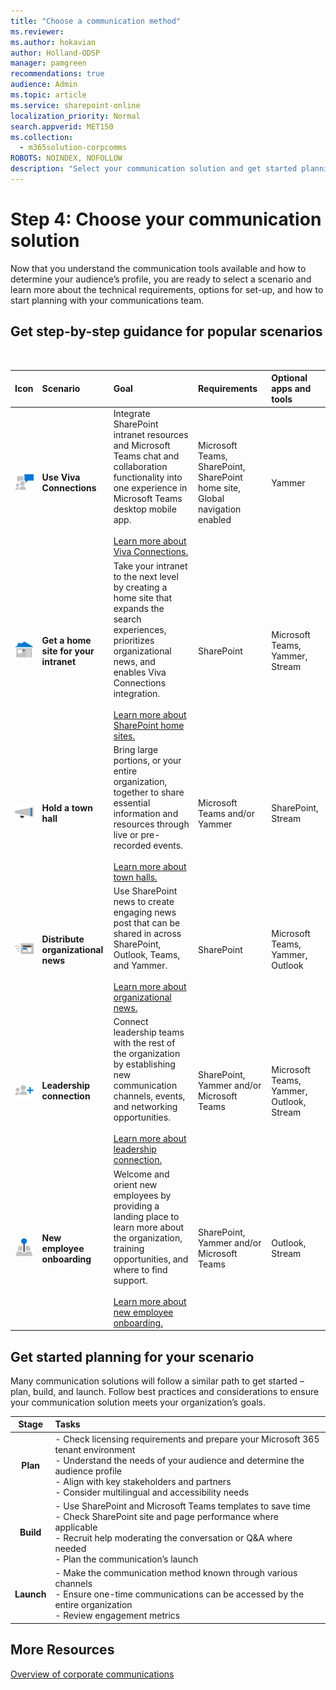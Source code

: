 ```yaml
---
title: "Choose a communication method"
ms.reviewer: 
ms.author: hokavian
author: Holland-ODSP
manager: pamgreen
recommendations: true
audience: Admin
ms.topic: article
ms.service: sharepoint-online
localization_priority: Normal
search.appverid: MET150
ms.collection: 
  - m365solution-corpcomms
ROBOTS: NOINDEX, NOFOLLOW
description: "Select your communication solution and get started planning"
---
```


# Step 4: Choose your communication solution

Now that you understand the communication tools available and how to determine your audience’s profile, you are ready to select a scenario and learn more about the technical requirements, options for set-up, and how to start planning with your communications team.   


## Get step-by-step guidance for popular scenarios
<br>


| Icon     | Scenario                 | Goal          | Requirements          | Optional apps and tools         |
| :------------------:|:------------------- |:----------------|:----------------|:----------------|
| ![Image of two people talking icon](media/chat-room.png) | **Use Viva Connections** | Integrate SharePoint intranet resources and Microsoft Teams chat and collaboration functionality into one experience in Microsoft Teams desktop mobile app. <br> <br> [Learn more about Viva Connections.](/guide-to-setting-up-viva-connections)            |Microsoft Teams, SharePoint, SharePoint home site, Global navigation enabled          |Yammer            |
|![Image of a house icon](media/icon-build-home.png) |**Get a home site for your intranet**   | Take your intranet to the next level by creating a home site that expands the search experiences, prioritizes organizational news, and enables Viva Connections integration. <br> <br> [Learn more about SharePoint home sites.](/sharepoint/home-site-plan.md)      |SharePoint           |Microsoft Teams, Yammer, Stream           |
|![Image of a mega phone icon](media/icon-launch-engage.png) | **Hold a town hall**   |Bring large portions, or your entire organization, together to share essential information and resources through live or pre-recorded events. <br> <br> [Learn more about town halls.](/hold-town-hall-using-yammer)            |Microsoft Teams and/or Yammer            |SharePoint, Stream           |
| ![Image of a newspaper icon](media/icon-news.png)    | **Distribute organizational news**  | Use SharePoint news to create engaging news post that can be shared in across SharePoint, Outlook, Teams, and Yammer. <br> <br> [Learn more about organizational news.](/distribute-corporate-news-to-your-organization)          |SharePoint            | Microsoft Teams, Yammer, Outlook            |        
| ![Image of a networking icon](media/icon-launch-add.png)  |  **Leadership connection**   |   Connect leadership teams with the rest of the organization by establishing new communication channels, events, and networking opportunities. <br> <br> [Learn more about leadership connection.](/leadership-connection)           |SharePoint, Yammer and/or Microsoft Teams            |  Microsoft Teams, Yammer, Outlook, Stream          | 
| ![Image of a location symbol icon](media/icon-build-global.png)  | **New employee onboarding**     | Welcome and orient new employees by providing a landing place to learn more about the organization, training opportunities, and where to find support. <br> <br> [Learn more about new employee onboarding.](/onboard-employees)             |SharePoint, Yammer and/or Microsoft Teams            |Outlook, Stream            |

## Get started planning for your scenario
Many communication solutions will follow a similar path to get started – plan, build, and launch. Follow best practices and considerations to ensure your communication solution meets your organization’s goals. 

| Stage             | Tasks                | 
| :---------------: | :------------------- |
|**Plan**  | - Check licensing requirements and prepare your Microsoft 365 tenant environment <br> - Understand the needs of your audience and determine the audience profile <br>  - Align with key stakeholders and partners <br>  - Consider multilingual and accessibility needs | 
| **Build**  |  - Use SharePoint and Microsoft Teams templates to save time <br> - Check SharePoint site and page performance where applicable <br> - Recruit help moderating the conversation or Q&A where needed <br> - Plan the communication’s launch | 
| **Launch** |  - Make the communication method known through various channels <br> - Ensure one-time communications can be accessed by the entire organization <br> - Review engagement metrics | 





## More Resources

[Overview of corporate communications](/corporate-communications-overview)
